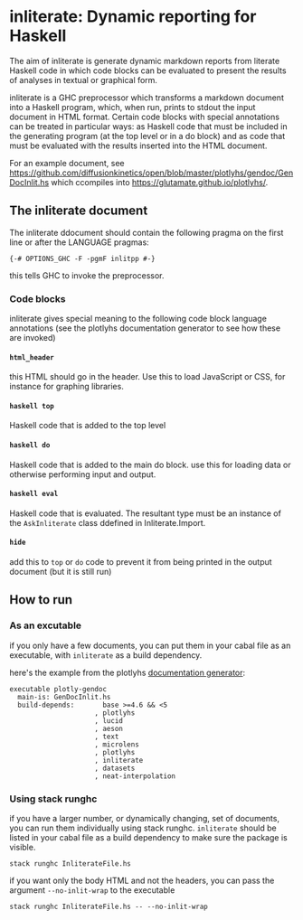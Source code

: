 inliterate: Dynamic reporting for Haskell
=======

The aim of inliterate is generate dynamic markdown reports from literate Haskell code in which
code blocks can be evaluated to present the results of analyses in textual or graphical form.

inliterate is a GHC preprocessor which transforms a markdown document into a Haskell program, 
which, when run, prints to stdout the input document in HTML format. Certain code blocks with special
annotations can be treated in particular ways: as Haskell code that must be included in the 
generating program (at the top level or in a do block) and as code that must be evaluated with the results
inserted into the HTML document.

For an example document, see https://github.com/diffusionkinetics/open/blob/master/plotlyhs/gendoc/GenDocInlit.hs which 
ccompiles into https://glutamate.github.io/plotlyhs/.

## The inliterate document

The inliterate ddocument should contain the following pragma on the first line or after the LANGUAGE pragmas:

```
{-# OPTIONS_GHC -F -pgmF inlitpp #-}
```

this tells GHC to invoke the preprocessor.

### Code blocks

inliterate gives special meaning to the following code block language annotations (see the plotlyhs documentation 
generator to see how these are invoked)

#### `html_header`

this HTML should go in the header. Use this to load JavaScript or CSS, for instance for graphing libraries.

#### `haskell top`

Haskell code that is added to the top level

#### `haskell do`

Haskell code that is added to the main do block. use this for loading data or otherwise performing input and output.

#### `haskell eval`

Haskell code that is evaluated. The resultant type must be an instance of the `AskInliterate` class ddefined in 
Inliterate.Import. 

#### `hide`

add this to `top` or `do` code to prevent it from being printed in the output document (but it is still run)

## How to run

### As an excutable

if you only have a few documents, you can put them in your cabal file as an executable, with `inliterate` as a build dependency.

here's the example from the plotlyhs [documentation generator](https://github.com/diffusionkinetics/open/blob/bf3e3211f936d1c66ee5f4828a6e26d4a2d5df76/plotlyhs/gendoc/plotly-gendoc.cabal#L15-L26):

```
executable plotly-gendoc
  main-is: GenDocInlit.hs
  build-depends:       base >=4.6 && <5
                     , plotlyhs
                     , lucid
                     , aeson
                     , text
                     , microlens
                     , plotlyhs
                     , inliterate
                     , datasets
                     , neat-interpolation
```

### Using stack runghc

if you have a larger number, or dynamically changing, set of documents, you can run them individually using stack runghc. `inliterate`
should be listed in your cabal file as a build dependency to make sure the package is visible.

```
stack runghc InliterateFile.hs
```
if you want only the body HTML and not the headers, you can pass the argument `--no-inlit-wrap` to the executable
```
stack runghc InliterateFile.hs -- --no-inlit-wrap
```